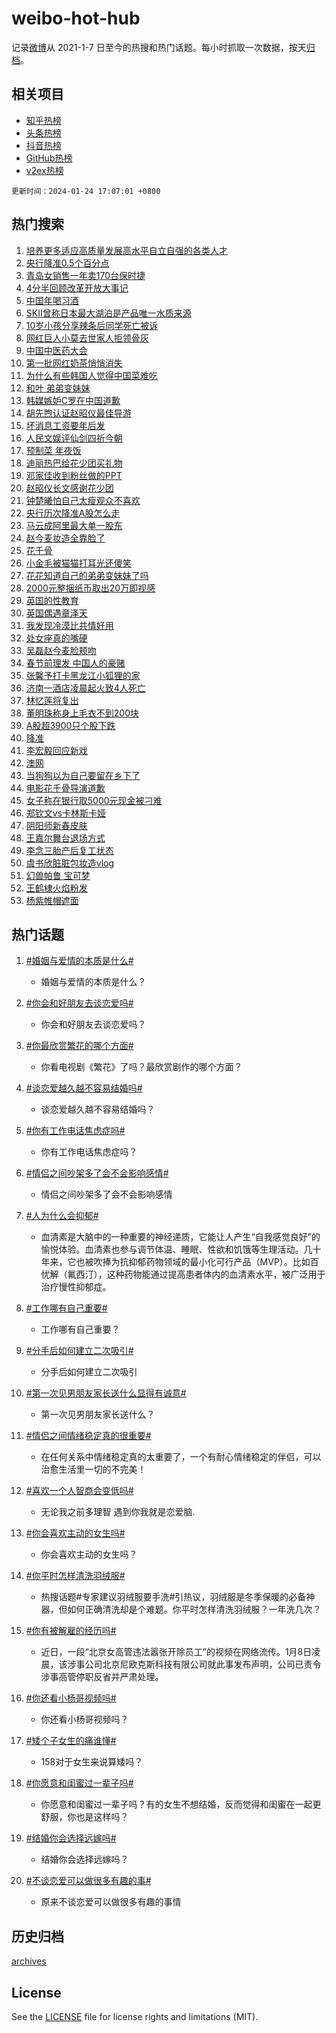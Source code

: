 # weibo-hot-hub

记录[微博](https://www.weibo.com)从 2021-1-7 日至今的热搜和热门话题。每小时抓取一次数据，按天[归档](archives)。

## 相关项目

- [知乎热榜](https://github.com/lonnyzhang423/zhihu-hot-hub)
- [头条热榜](https://github.com/lonnyzhang423/toutiao-hot-hub)
- [抖音热榜](https://github.com/lonnyzhang423/douyin-hot-hub)
- [GitHub热榜](https://github.com/lonnyzhang423/github-hot-hub)
- [v2ex热榜](https://github.com/lonnyzhang423/v2ex-hot-hub)


`更新时间：2024-01-24 17:07:01 +0800`

## 热门搜索

1. [培养更多适应高质量发展高水平自立自强的各类人才](https://m.weibo.cn/search?containerid=100103type%3D1%26t%3D10%26q%3D%23%E5%9F%B9%E5%85%BB%E6%9B%B4%E5%A4%9A%E9%80%82%E5%BA%94%E9%AB%98%E8%B4%A8%E9%87%8F%E5%8F%91%E5%B1%95%E9%AB%98%E6%B0%B4%E5%B9%B3%E8%87%AA%E7%AB%8B%E8%87%AA%E5%BC%BA%E7%9A%84%E5%90%84%E7%B1%BB%E4%BA%BA%E6%89%8D%23&stream_entry_id=51&isnewpage=1&extparam=seat%3D1%26stream_entry_id%3D51%26pos%3D0%26c_type%3D51%26q%3D%2523%25E5%259F%25B9%25E5%2585%25BB%25E6%259B%25B4%25E5%25A4%259A%25E9%2580%2582%25E5%25BA%2594%25E9%25AB%2598%25E8%25B4%25A8%25E9%2587%258F%25E5%258F%2591%25E5%25B1%2595%25E9%25AB%2598%25E6%25B0%25B4%25E5%25B9%25B3%25E8%2587%25AA%25E7%25AB%258B%25E8%2587%25AA%25E5%25BC%25BA%25E7%259A%2584%25E5%2590%2584%25E7%25B1%25BB%25E4%25BA%25BA%25E6%2589%258D%2523%26dgr%3D0%26filter_type%3Drealtimehot%26cate%3D10103%26display_time%3D1706087220%26pre_seqid%3D1706087220174030015196)
1. [央行降准0.5个百分点](https://m.weibo.cn/search?containerid=100103type%3D1%26t%3D10%26q%3D%23%E5%A4%AE%E8%A1%8C%E9%99%8D%E5%87%860.5%E4%B8%AA%E7%99%BE%E5%88%86%E7%82%B9%23&stream_entry_id=31&isnewpage=1&extparam=seat%3D1%26stream_entry_id%3D31%26band_rank%3D1%26flag%3D1%26dgr%3D0%26cate%3D5001%26pos%3D0%26q%3D%2523%25E5%25A4%25AE%25E8%25A1%258C%25E9%2599%258D%25E5%2587%25860.5%25E4%25B8%25AA%25E7%2599%25BE%25E5%2588%2586%25E7%2582%25B9%2523%26c_type%3D31%26realpos%3D1%26filter_type%3Drealtimehot%26lcate%3D5001%26display_time%3D1706087220%26pre_seqid%3D1706087220174030015196)
1. [青岛女销售一年卖170台保时捷](https://m.weibo.cn/search?containerid=100103type%3D1%26t%3D10%26q%3D%23%E9%9D%92%E5%B2%9B%E5%A5%B3%E9%94%80%E5%94%AE%E4%B8%80%E5%B9%B4%E5%8D%96170%E5%8F%B0%E4%BF%9D%E6%97%B6%E6%8D%B7%23&stream_entry_id=31&isnewpage=1&extparam=seat%3D1%26stream_entry_id%3D31%26band_rank%3D2%26flag%3D1%26dgr%3D0%26cate%3D5001%26pos%3D1%26q%3D%2523%25E9%259D%2592%25E5%25B2%259B%25E5%25A5%25B3%25E9%2594%2580%25E5%2594%25AE%25E4%25B8%2580%25E5%25B9%25B4%25E5%258D%2596170%25E5%258F%25B0%25E4%25BF%259D%25E6%2597%25B6%25E6%258D%25B7%2523%26c_type%3D31%26realpos%3D2%26filter_type%3Drealtimehot%26lcate%3D5001%26display_time%3D1706087220%26pre_seqid%3D1706087220174030015196)
1. [4分半回顾改革开放大事记](https://m.weibo.cn/search?containerid=100103type%3D1%26t%3D10%26q%3D%234%E5%88%86%E5%8D%8A%E5%9B%9E%E9%A1%BE%E6%94%B9%E9%9D%A9%E5%BC%80%E6%94%BE%E5%A4%A7%E4%BA%8B%E8%AE%B0%23&stream_entry_id=31&isnewpage=1&extparam=seat%3D1%26stream_entry_id%3D31%26band_rank%3D3%26flag%3D1%26dgr%3D0%26cate%3D5001%26pos%3D2%26q%3D%25234%25E5%2588%2586%25E5%258D%258A%25E5%259B%259E%25E9%25A1%25BE%25E6%2594%25B9%25E9%259D%25A9%25E5%25BC%2580%25E6%2594%25BE%25E5%25A4%25A7%25E4%25BA%258B%25E8%25AE%25B0%2523%26c_type%3D31%26realpos%3D3%26filter_type%3Drealtimehot%26lcate%3D5001%26display_time%3D1706087220%26pre_seqid%3D1706087220174030015196)
1. [中国年喝习酒](https://m.weibo.cn/search?containerid=100103type%3D1%26t%3D10%26q%3D%23%E4%B8%AD%E5%9B%BD%E5%B9%B4%E5%96%9D%E4%B9%A0%E9%85%92%23&stream_entry_id=31&isnewpage=1&extparam=seat%3D1%26topic_ad%3D1%26stream_entry_id%3D31%26band_rank%3D4%26q%3D%2523%25E4%25B8%25AD%25E5%259B%25BD%25E5%25B9%25B4%25E5%2596%259D%25E4%25B9%25A0%25E9%2585%2592%2523%26is_ad_pos%3D1%26adid%3D219632%26dgr%3D0%26pos%3D3%26c_type%3D31%26cate%3D5001%26filter_type%3Drealtimehot%26lcate%3D5001%26display_time%3D1706087220%26pre_seqid%3D1706087220174030015196)
1. [SKII曾称日本最大湖泊是产品唯一水质来源](https://m.weibo.cn/search?containerid=100103type%3D1%26t%3D10%26q%3D%23SKII%E6%9B%BE%E7%A7%B0%E6%97%A5%E6%9C%AC%E6%9C%80%E5%A4%A7%E6%B9%96%E6%B3%8A%E6%98%AF%E4%BA%A7%E5%93%81%E5%94%AF%E4%B8%80%E6%B0%B4%E8%B4%A8%E6%9D%A5%E6%BA%90%23&stream_entry_id=31&isnewpage=1&extparam=seat%3D1%26stream_entry_id%3D31%26band_rank%3D4%26flag%3D1%26dgr%3D0%26cate%3D5001%26pos%3D4%26q%3D%2523SKII%25E6%259B%25BE%25E7%25A7%25B0%25E6%2597%25A5%25E6%259C%25AC%25E6%259C%2580%25E5%25A4%25A7%25E6%25B9%2596%25E6%25B3%258A%25E6%2598%25AF%25E4%25BA%25A7%25E5%2593%2581%25E5%2594%25AF%25E4%25B8%2580%25E6%25B0%25B4%25E8%25B4%25A8%25E6%259D%25A5%25E6%25BA%2590%2523%26c_type%3D31%26realpos%3D4%26filter_type%3Drealtimehot%26lcate%3D5001%26display_time%3D1706087220%26pre_seqid%3D1706087220174030015196)
1. [10岁小孩分享辣条后同学死亡被诉](https://m.weibo.cn/search?containerid=100103type%3D1%26t%3D10%26q%3D%2310%E5%B2%81%E5%B0%8F%E5%AD%A9%E5%88%86%E4%BA%AB%E8%BE%A3%E6%9D%A1%E5%90%8E%E5%90%8C%E5%AD%A6%E6%AD%BB%E4%BA%A1%E8%A2%AB%E8%AF%89%23&stream_entry_id=31&isnewpage=1&extparam=seat%3D1%26stream_entry_id%3D31%26band_rank%3D5%26flag%3D0%26dgr%3D0%26cate%3D5001%26pos%3D5%26q%3D%252310%25E5%25B2%2581%25E5%25B0%258F%25E5%25AD%25A9%25E5%2588%2586%25E4%25BA%25AB%25E8%25BE%25A3%25E6%259D%25A1%25E5%2590%258E%25E5%2590%258C%25E5%25AD%25A6%25E6%25AD%25BB%25E4%25BA%25A1%25E8%25A2%25AB%25E8%25AF%2589%2523%26c_type%3D31%26realpos%3D5%26filter_type%3Drealtimehot%26lcate%3D5001%26display_time%3D1706087220%26pre_seqid%3D1706087220174030015196)
1. [网红巨人小莫去世家人拒领骨灰](https://m.weibo.cn/search?containerid=100103type%3D1%26t%3D10%26q%3D%23%E7%BD%91%E7%BA%A2%E5%B7%A8%E4%BA%BA%E5%B0%8F%E8%8E%AB%E5%8E%BB%E4%B8%96%E5%AE%B6%E4%BA%BA%E6%8B%92%E9%A2%86%E9%AA%A8%E7%81%B0%23&stream_entry_id=31&isnewpage=1&extparam=seat%3D1%26stream_entry_id%3D31%26band_rank%3D6%26flag%3D2%26dgr%3D0%26cate%3D5001%26pos%3D6%26q%3D%2523%25E7%25BD%2591%25E7%25BA%25A2%25E5%25B7%25A8%25E4%25BA%25BA%25E5%25B0%258F%25E8%258E%25AB%25E5%258E%25BB%25E4%25B8%2596%25E5%25AE%25B6%25E4%25BA%25BA%25E6%258B%2592%25E9%25A2%2586%25E9%25AA%25A8%25E7%2581%25B0%2523%26c_type%3D31%26realpos%3D6%26filter_type%3Drealtimehot%26lcate%3D5001%26display_time%3D1706087220%26pre_seqid%3D1706087220174030015196)
1. [中国中医药大会](https://m.weibo.cn/search?containerid=100103type%3D1%26t%3D10%26q%3D%23%E4%B8%AD%E5%9B%BD%E4%B8%AD%E5%8C%BB%E8%8D%AF%E5%A4%A7%E4%BC%9A%23&stream_entry_id=31&isnewpage=1&extparam=seat%3D1%26topic_ad%3D1%26stream_entry_id%3D31%26band_rank%3D7%26q%3D%2523%25E4%25B8%25AD%25E5%259B%25BD%25E4%25B8%25AD%25E5%258C%25BB%25E8%258D%25AF%25E5%25A4%25A7%25E4%25BC%259A%2523%26is_ad_pos%3D1%26adid%3D219796%26dgr%3D0%26pos%3D7%26c_type%3D31%26cate%3D5001%26filter_type%3Drealtimehot%26lcate%3D5001%26display_time%3D1706087220%26pre_seqid%3D1706087220174030015196)
1. [第一批网红奶茶悄悄消失](https://m.weibo.cn/search?containerid=100103type%3D1%26t%3D10%26q%3D%23%E7%AC%AC%E4%B8%80%E6%89%B9%E7%BD%91%E7%BA%A2%E5%A5%B6%E8%8C%B6%E6%82%84%E6%82%84%E6%B6%88%E5%A4%B1%23&stream_entry_id=31&isnewpage=1&extparam=seat%3D1%26stream_entry_id%3D31%26band_rank%3D7%26flag%3D2%26dgr%3D0%26cate%3D5001%26pos%3D8%26q%3D%2523%25E7%25AC%25AC%25E4%25B8%2580%25E6%2589%25B9%25E7%25BD%2591%25E7%25BA%25A2%25E5%25A5%25B6%25E8%258C%25B6%25E6%2582%2584%25E6%2582%2584%25E6%25B6%2588%25E5%25A4%25B1%2523%26c_type%3D31%26realpos%3D7%26filter_type%3Drealtimehot%26lcate%3D5001%26display_time%3D1706087220%26pre_seqid%3D1706087220174030015196)
1. [为什么有些韩国人觉得中国菜难吃](https://m.weibo.cn/search?containerid=100103type%3D1%26t%3D10%26q%3D%23%E4%B8%BA%E4%BB%80%E4%B9%88%E6%9C%89%E4%BA%9B%E9%9F%A9%E5%9B%BD%E4%BA%BA%E8%A7%89%E5%BE%97%E4%B8%AD%E5%9B%BD%E8%8F%9C%E9%9A%BE%E5%90%83%23&stream_entry_id=31&isnewpage=1&extparam=seat%3D1%26stream_entry_id%3D31%26band_rank%3D8%26flag%3D1%26dgr%3D0%26cate%3D5001%26pos%3D9%26q%3D%2523%25E4%25B8%25BA%25E4%25BB%2580%25E4%25B9%2588%25E6%259C%2589%25E4%25BA%259B%25E9%259F%25A9%25E5%259B%25BD%25E4%25BA%25BA%25E8%25A7%2589%25E5%25BE%2597%25E4%25B8%25AD%25E5%259B%25BD%25E8%258F%259C%25E9%259A%25BE%25E5%2590%2583%2523%26c_type%3D31%26realpos%3D8%26filter_type%3Drealtimehot%26lcate%3D5001%26display_time%3D1706087220%26pre_seqid%3D1706087220174030015196)
1. [和叶 弟弟变妹妹](https://m.weibo.cn/search?containerid=100103type%3D1%26t%3D10%26q%3D%E5%92%8C%E5%8F%B6+%E5%BC%9F%E5%BC%9F%E5%8F%98%E5%A6%B9%E5%A6%B9&stream_entry_id=31&isnewpage=1&extparam=seat%3D1%26stream_entry_id%3D31%26band_rank%3D9%26flag%3D16%26dgr%3D0%26cate%3D5001%26pos%3D10%26q%3D%25E5%2592%258C%25E5%258F%25B6%2520%25E5%25BC%259F%25E5%25BC%259F%25E5%258F%2598%25E5%25A6%25B9%25E5%25A6%25B9%26c_type%3D31%26realpos%3D9%26filter_type%3Drealtimehot%26lcate%3D5001%26display_time%3D1706087220%26pre_seqid%3D1706087220174030015196)
1. [韩媒嫉妒C罗在中国道歉](https://m.weibo.cn/search?containerid=100103type%3D1%26t%3D10%26q%3D%23%E9%9F%A9%E5%AA%92%E5%AB%89%E5%A6%92C%E7%BD%97%E5%9C%A8%E4%B8%AD%E5%9B%BD%E9%81%93%E6%AD%89%23&stream_entry_id=31&isnewpage=1&extparam=seat%3D1%26stream_entry_id%3D31%26band_rank%3D10%26flag%3D0%26dgr%3D0%26cate%3D5001%26pos%3D11%26q%3D%2523%25E9%259F%25A9%25E5%25AA%2592%25E5%25AB%2589%25E5%25A6%2592C%25E7%25BD%2597%25E5%259C%25A8%25E4%25B8%25AD%25E5%259B%25BD%25E9%2581%2593%25E6%25AD%2589%2523%26c_type%3D31%26realpos%3D10%26filter_type%3Drealtimehot%26lcate%3D5001%26display_time%3D1706087220%26pre_seqid%3D1706087220174030015196)
1. [胡先煦认证赵昭仪最佳导游](https://m.weibo.cn/search?containerid=100103type%3D1%26t%3D10%26q%3D%23%E8%83%A1%E5%85%88%E7%85%A6%E8%AE%A4%E8%AF%81%E8%B5%B5%E6%98%AD%E4%BB%AA%E6%9C%80%E4%BD%B3%E5%AF%BC%E6%B8%B8%23&stream_entry_id=31&isnewpage=1&extparam=seat%3D1%26stream_entry_id%3D31%26band_rank%3D11%26flag%3D1%26dgr%3D0%26cate%3D5001%26pos%3D12%26q%3D%2523%25E8%2583%25A1%25E5%2585%2588%25E7%2585%25A6%25E8%25AE%25A4%25E8%25AF%2581%25E8%25B5%25B5%25E6%2598%25AD%25E4%25BB%25AA%25E6%259C%2580%25E4%25BD%25B3%25E5%25AF%25BC%25E6%25B8%25B8%2523%26c_type%3D31%26realpos%3D11%26filter_type%3Drealtimehot%26lcate%3D5001%26display_time%3D1706087220%26pre_seqid%3D1706087220174030015196)
1. [坏消息工资要年后发](https://m.weibo.cn/search?containerid=100103type%3D1%26t%3D10%26q%3D%23%E5%9D%8F%E6%B6%88%E6%81%AF%E5%B7%A5%E8%B5%84%E8%A6%81%E5%B9%B4%E5%90%8E%E5%8F%91%23&stream_entry_id=31&isnewpage=1&extparam=seat%3D1%26stream_entry_id%3D31%26band_rank%3D12%26flag%3D0%26dgr%3D0%26cate%3D5001%26pos%3D13%26q%3D%2523%25E5%259D%258F%25E6%25B6%2588%25E6%2581%25AF%25E5%25B7%25A5%25E8%25B5%2584%25E8%25A6%2581%25E5%25B9%25B4%25E5%2590%258E%25E5%258F%2591%2523%26c_type%3D31%26realpos%3D12%26filter_type%3Drealtimehot%26lcate%3D5001%26display_time%3D1706087220%26pre_seqid%3D1706087220174030015196)
1. [人民文娱评仙剑四祈今朝](https://m.weibo.cn/search?containerid=100103type%3D1%26t%3D10%26q%3D%23%E4%BA%BA%E6%B0%91%E6%96%87%E5%A8%B1%E8%AF%84%E4%BB%99%E5%89%91%E5%9B%9B%E7%A5%88%E4%BB%8A%E6%9C%9D%23&stream_entry_id=31&isnewpage=1&extparam=seat%3D1%26stream_entry_id%3D31%26band_rank%3D13%26flag%3D1%26dgr%3D0%26cate%3D5001%26pos%3D14%26q%3D%2523%25E4%25BA%25BA%25E6%25B0%2591%25E6%2596%2587%25E5%25A8%25B1%25E8%25AF%2584%25E4%25BB%2599%25E5%2589%2591%25E5%259B%259B%25E7%25A5%2588%25E4%25BB%258A%25E6%259C%259D%2523%26c_type%3D31%26realpos%3D13%26filter_type%3Drealtimehot%26lcate%3D5001%26display_time%3D1706087220%26pre_seqid%3D1706087220174030015196)
1. [预制菜 年夜饭](https://m.weibo.cn/search?containerid=100103type%3D1%26t%3D10%26q%3D%E9%A2%84%E5%88%B6%E8%8F%9C+%E5%B9%B4%E5%A4%9C%E9%A5%AD&stream_entry_id=31&isnewpage=1&extparam=seat%3D1%26stream_entry_id%3D31%26band_rank%3D14%26flag%3D0%26dgr%3D0%26cate%3D5001%26pos%3D15%26q%3D%25E9%25A2%2584%25E5%2588%25B6%25E8%258F%259C%2520%25E5%25B9%25B4%25E5%25A4%259C%25E9%25A5%25AD%26c_type%3D31%26realpos%3D14%26filter_type%3Drealtimehot%26lcate%3D5001%26display_time%3D1706087220%26pre_seqid%3D1706087220174030015196)
1. [迪丽热巴给花少团买礼物](https://m.weibo.cn/search?containerid=100103type%3D1%26t%3D10%26q%3D%23%E8%BF%AA%E4%B8%BD%E7%83%AD%E5%B7%B4%E7%BB%99%E8%8A%B1%E5%B0%91%E5%9B%A2%E4%B9%B0%E7%A4%BC%E7%89%A9%23&stream_entry_id=31&isnewpage=1&extparam=seat%3D1%26stream_entry_id%3D31%26band_rank%3D15%26flag%3D0%26dgr%3D0%26cate%3D5001%26pos%3D16%26q%3D%2523%25E8%25BF%25AA%25E4%25B8%25BD%25E7%2583%25AD%25E5%25B7%25B4%25E7%25BB%2599%25E8%258A%25B1%25E5%25B0%2591%25E5%259B%25A2%25E4%25B9%25B0%25E7%25A4%25BC%25E7%2589%25A9%2523%26c_type%3D31%26realpos%3D15%26filter_type%3Drealtimehot%26lcate%3D5001%26display_time%3D1706087220%26pre_seqid%3D1706087220174030015196)
1. [邓家佳收到粉丝做的PPT](https://m.weibo.cn/search?containerid=100103type%3D1%26t%3D10%26q%3D%E9%82%93%E5%AE%B6%E4%BD%B3%E6%94%B6%E5%88%B0%E7%B2%89%E4%B8%9D%E5%81%9A%E7%9A%84PPT&stream_entry_id=31&isnewpage=1&extparam=seat%3D1%26stream_entry_id%3D31%26band_rank%3D16%26flag%3D1%26dgr%3D0%26cate%3D5001%26pos%3D17%26q%3D%25E9%2582%2593%25E5%25AE%25B6%25E4%25BD%25B3%25E6%2594%25B6%25E5%2588%25B0%25E7%25B2%2589%25E4%25B8%259D%25E5%2581%259A%25E7%259A%2584PPT%26c_type%3D31%26realpos%3D16%26filter_type%3Drealtimehot%26lcate%3D5001%26display_time%3D1706087220%26pre_seqid%3D1706087220174030015196)
1. [赵昭仪长文感谢花少团](https://m.weibo.cn/search?containerid=100103type%3D1%26t%3D10%26q%3D%E8%B5%B5%E6%98%AD%E4%BB%AA%E9%95%BF%E6%96%87%E6%84%9F%E8%B0%A2%E8%8A%B1%E5%B0%91%E5%9B%A2&stream_entry_id=31&isnewpage=1&extparam=seat%3D1%26stream_entry_id%3D31%26band_rank%3D17%26flag%3D1%26dgr%3D0%26cate%3D5001%26pos%3D18%26q%3D%25E8%25B5%25B5%25E6%2598%25AD%25E4%25BB%25AA%25E9%2595%25BF%25E6%2596%2587%25E6%2584%259F%25E8%25B0%25A2%25E8%258A%25B1%25E5%25B0%2591%25E5%259B%25A2%26c_type%3D31%26realpos%3D17%26filter_type%3Drealtimehot%26lcate%3D5001%26display_time%3D1706087220%26pre_seqid%3D1706087220174030015196)
1. [钟楚曦怕自己太瘦观众不喜欢](https://m.weibo.cn/search?containerid=100103type%3D1%26t%3D10%26q%3D%23%E9%92%9F%E6%A5%9A%E6%9B%A6%E6%80%95%E8%87%AA%E5%B7%B1%E5%A4%AA%E7%98%A6%E8%A7%82%E4%BC%97%E4%B8%8D%E5%96%9C%E6%AC%A2%23&stream_entry_id=31&isnewpage=1&extparam=seat%3D1%26stream_entry_id%3D31%26band_rank%3D18%26flag%3D0%26dgr%3D0%26cate%3D5001%26pos%3D19%26q%3D%2523%25E9%2592%259F%25E6%25A5%259A%25E6%259B%25A6%25E6%2580%2595%25E8%2587%25AA%25E5%25B7%25B1%25E5%25A4%25AA%25E7%2598%25A6%25E8%25A7%2582%25E4%25BC%2597%25E4%25B8%258D%25E5%2596%259C%25E6%25AC%25A2%2523%26c_type%3D31%26realpos%3D18%26filter_type%3Drealtimehot%26lcate%3D5001%26display_time%3D1706087220%26pre_seqid%3D1706087220174030015196)
1. [央行历次降准A股怎么走](https://m.weibo.cn/search?containerid=100103type%3D1%26t%3D10%26q%3D%23%E5%A4%AE%E8%A1%8C%E5%8E%86%E6%AC%A1%E9%99%8D%E5%87%86A%E8%82%A1%E6%80%8E%E4%B9%88%E8%B5%B0%23&stream_entry_id=31&isnewpage=1&extparam=seat%3D1%26stream_entry_id%3D31%26band_rank%3D19%26flag%3D1%26dgr%3D0%26cate%3D5001%26pos%3D20%26q%3D%2523%25E5%25A4%25AE%25E8%25A1%258C%25E5%258E%2586%25E6%25AC%25A1%25E9%2599%258D%25E5%2587%2586A%25E8%2582%25A1%25E6%2580%258E%25E4%25B9%2588%25E8%25B5%25B0%2523%26c_type%3D31%26realpos%3D19%26filter_type%3Drealtimehot%26lcate%3D5001%26display_time%3D1706087220%26pre_seqid%3D1706087220174030015196)
1. [马云成阿里最大单一股东](https://m.weibo.cn/search?containerid=100103type%3D1%26t%3D10%26q%3D%23%E9%A9%AC%E4%BA%91%E6%88%90%E9%98%BF%E9%87%8C%E6%9C%80%E5%A4%A7%E5%8D%95%E4%B8%80%E8%82%A1%E4%B8%9C%23&stream_entry_id=31&isnewpage=1&extparam=seat%3D1%26stream_entry_id%3D31%26band_rank%3D20%26flag%3D0%26dgr%3D0%26cate%3D5001%26pos%3D21%26q%3D%2523%25E9%25A9%25AC%25E4%25BA%2591%25E6%2588%2590%25E9%2598%25BF%25E9%2587%258C%25E6%259C%2580%25E5%25A4%25A7%25E5%258D%2595%25E4%25B8%2580%25E8%2582%25A1%25E4%25B8%259C%2523%26c_type%3D31%26realpos%3D20%26filter_type%3Drealtimehot%26lcate%3D5001%26display_time%3D1706087220%26pre_seqid%3D1706087220174030015196)
1. [赵今麦妆造全靠脸了](https://m.weibo.cn/search?containerid=100103type%3D1%26t%3D10%26q%3D%23%E8%B5%B5%E4%BB%8A%E9%BA%A6%E5%A6%86%E9%80%A0%E5%85%A8%E9%9D%A0%E8%84%B8%E4%BA%86%23&stream_entry_id=31&isnewpage=1&extparam=seat%3D1%26stream_entry_id%3D31%26band_rank%3D21%26flag%3D2%26dgr%3D0%26cate%3D5001%26pos%3D22%26q%3D%2523%25E8%25B5%25B5%25E4%25BB%258A%25E9%25BA%25A6%25E5%25A6%2586%25E9%2580%25A0%25E5%2585%25A8%25E9%259D%25A0%25E8%2584%25B8%25E4%25BA%2586%2523%26c_type%3D31%26realpos%3D21%26filter_type%3Drealtimehot%26lcate%3D5001%26display_time%3D1706087220%26pre_seqid%3D1706087220174030015196)
1. [花千骨](https://m.weibo.cn/search?containerid=100103type%3D1%26t%3D10%26q%3D%E8%8A%B1%E5%8D%83%E9%AA%A8&stream_entry_id=31&isnewpage=1&extparam=seat%3D1%26stream_entry_id%3D31%26band_rank%3D22%26flag%3D1%26dgr%3D0%26cate%3D5001%26pos%3D23%26q%3D%25E8%258A%25B1%25E5%258D%2583%25E9%25AA%25A8%26c_type%3D31%26realpos%3D22%26filter_type%3Drealtimehot%26lcate%3D5001%26display_time%3D1706087220%26pre_seqid%3D1706087220174030015196)
1. [小金毛被猫猫打耳光还傻笑](https://m.weibo.cn/search?containerid=100103type%3D1%26t%3D10%26q%3D%E5%B0%8F%E9%87%91%E6%AF%9B%E8%A2%AB%E7%8C%AB%E7%8C%AB%E6%89%93%E8%80%B3%E5%85%89%E8%BF%98%E5%82%BB%E7%AC%91&stream_entry_id=31&isnewpage=1&extparam=seat%3D1%26stream_entry_id%3D31%26band_rank%3D23%26flag%3D1%26dgr%3D0%26cate%3D5001%26pos%3D24%26q%3D%25E5%25B0%258F%25E9%2587%2591%25E6%25AF%259B%25E8%25A2%25AB%25E7%258C%25AB%25E7%258C%25AB%25E6%2589%2593%25E8%2580%25B3%25E5%2585%2589%25E8%25BF%2598%25E5%2582%25BB%25E7%25AC%2591%26c_type%3D31%26realpos%3D23%26filter_type%3Drealtimehot%26lcate%3D5001%26display_time%3D1706087220%26pre_seqid%3D1706087220174030015196)
1. [花花知道自己的弟弟变妹妹了吗](https://m.weibo.cn/search?containerid=100103type%3D1%26t%3D10%26q%3D%23%E8%8A%B1%E8%8A%B1%E7%9F%A5%E9%81%93%E8%87%AA%E5%B7%B1%E7%9A%84%E5%BC%9F%E5%BC%9F%E5%8F%98%E5%A6%B9%E5%A6%B9%E4%BA%86%E5%90%97%23&stream_entry_id=31&isnewpage=1&extparam=seat%3D1%26stream_entry_id%3D31%26band_rank%3D24%26flag%3D0%26dgr%3D0%26cate%3D5001%26pos%3D25%26q%3D%2523%25E8%258A%25B1%25E8%258A%25B1%25E7%259F%25A5%25E9%2581%2593%25E8%2587%25AA%25E5%25B7%25B1%25E7%259A%2584%25E5%25BC%259F%25E5%25BC%259F%25E5%258F%2598%25E5%25A6%25B9%25E5%25A6%25B9%25E4%25BA%2586%25E5%2590%2597%2523%26c_type%3D31%26realpos%3D24%26filter_type%3Drealtimehot%26lcate%3D5001%26display_time%3D1706087220%26pre_seqid%3D1706087220174030015196)
1. [2000元整捆纸币取出20万即视感](https://m.weibo.cn/search?containerid=100103type%3D1%26t%3D10%26q%3D%232000%E5%85%83%E6%95%B4%E6%8D%86%E7%BA%B8%E5%B8%81%E5%8F%96%E5%87%BA20%E4%B8%87%E5%8D%B3%E8%A7%86%E6%84%9F%23&stream_entry_id=31&isnewpage=1&extparam=seat%3D1%26stream_entry_id%3D31%26band_rank%3D25%26flag%3D1%26dgr%3D0%26cate%3D5001%26pos%3D26%26q%3D%25232000%25E5%2585%2583%25E6%2595%25B4%25E6%258D%2586%25E7%25BA%25B8%25E5%25B8%2581%25E5%258F%2596%25E5%2587%25BA20%25E4%25B8%2587%25E5%258D%25B3%25E8%25A7%2586%25E6%2584%259F%2523%26c_type%3D31%26realpos%3D25%26filter_type%3Drealtimehot%26lcate%3D5001%26display_time%3D1706087220%26pre_seqid%3D1706087220174030015196)
1. [英国的性教育](https://m.weibo.cn/search?containerid=100103type%3D1%26t%3D10%26q%3D%E8%8B%B1%E5%9B%BD%E7%9A%84%E6%80%A7%E6%95%99%E8%82%B2&stream_entry_id=31&isnewpage=1&extparam=seat%3D1%26stream_entry_id%3D31%26band_rank%3D26%26flag%3D0%26dgr%3D0%26cate%3D5001%26pos%3D27%26q%3D%25E8%258B%25B1%25E5%259B%25BD%25E7%259A%2584%25E6%2580%25A7%25E6%2595%2599%25E8%2582%25B2%26c_type%3D31%26realpos%3D26%26filter_type%3Drealtimehot%26lcate%3D5001%26display_time%3D1706087220%26pre_seqid%3D1706087220174030015196)
1. [英国偶遇章泽天](https://m.weibo.cn/search?containerid=100103type%3D1%26t%3D10%26q%3D%E8%8B%B1%E5%9B%BD%E5%81%B6%E9%81%87%E7%AB%A0%E6%B3%BD%E5%A4%A9&stream_entry_id=31&isnewpage=1&extparam=seat%3D1%26stream_entry_id%3D31%26band_rank%3D27%26flag%3D0%26dgr%3D0%26cate%3D5001%26pos%3D28%26q%3D%25E8%258B%25B1%25E5%259B%25BD%25E5%2581%25B6%25E9%2581%2587%25E7%25AB%25A0%25E6%25B3%25BD%25E5%25A4%25A9%26c_type%3D31%26realpos%3D27%26filter_type%3Drealtimehot%26lcate%3D5001%26display_time%3D1706087220%26pre_seqid%3D1706087220174030015196)
1. [我发现冷漠比共情好用](https://m.weibo.cn/search?containerid=100103type%3D1%26t%3D10%26q%3D%E6%88%91%E5%8F%91%E7%8E%B0%E5%86%B7%E6%BC%A0%E6%AF%94%E5%85%B1%E6%83%85%E5%A5%BD%E7%94%A8&stream_entry_id=31&isnewpage=1&extparam=seat%3D1%26stream_entry_id%3D31%26band_rank%3D28%26flag%3D1%26dgr%3D0%26cate%3D5001%26pos%3D29%26q%3D%25E6%2588%2591%25E5%258F%2591%25E7%258E%25B0%25E5%2586%25B7%25E6%25BC%25A0%25E6%25AF%2594%25E5%2585%25B1%25E6%2583%2585%25E5%25A5%25BD%25E7%2594%25A8%26c_type%3D31%26realpos%3D28%26filter_type%3Drealtimehot%26lcate%3D5001%26display_time%3D1706087220%26pre_seqid%3D1706087220174030015196)
1. [处女座真的嘴硬](https://m.weibo.cn/search?containerid=100103type%3D1%26t%3D10%26q%3D%23%E5%A4%84%E5%A5%B3%E5%BA%A7%E7%9C%9F%E7%9A%84%E5%98%B4%E7%A1%AC%23&stream_entry_id=31&isnewpage=1&extparam=seat%3D1%26stream_entry_id%3D31%26band_rank%3D29%26flag%3D0%26dgr%3D0%26cate%3D5001%26pos%3D30%26q%3D%2523%25E5%25A4%2584%25E5%25A5%25B3%25E5%25BA%25A7%25E7%259C%259F%25E7%259A%2584%25E5%2598%25B4%25E7%25A1%25AC%2523%26c_type%3D31%26realpos%3D29%26filter_type%3Drealtimehot%26lcate%3D5001%26display_time%3D1706087220%26pre_seqid%3D1706087220174030015196)
1. [吴磊赵今麦脸颊吻](https://m.weibo.cn/search?containerid=100103type%3D1%26t%3D10%26q%3D%E5%90%B4%E7%A3%8A%E8%B5%B5%E4%BB%8A%E9%BA%A6%E8%84%B8%E9%A2%8A%E5%90%BB&stream_entry_id=31&isnewpage=1&extparam=seat%3D1%26stream_entry_id%3D31%26band_rank%3D30%26flag%3D0%26dgr%3D0%26cate%3D5001%26pos%3D31%26q%3D%25E5%2590%25B4%25E7%25A3%258A%25E8%25B5%25B5%25E4%25BB%258A%25E9%25BA%25A6%25E8%2584%25B8%25E9%25A2%258A%25E5%2590%25BB%26c_type%3D31%26realpos%3D30%26filter_type%3Drealtimehot%26lcate%3D5001%26display_time%3D1706087220%26pre_seqid%3D1706087220174030015196)
1. [春节前理发 中国人的豪赌](https://m.weibo.cn/search?containerid=100103type%3D1%26t%3D10%26q%3D%E6%98%A5%E8%8A%82%E5%89%8D%E7%90%86%E5%8F%91+%E4%B8%AD%E5%9B%BD%E4%BA%BA%E7%9A%84%E8%B1%AA%E8%B5%8C&stream_entry_id=31&isnewpage=1&extparam=seat%3D1%26stream_entry_id%3D31%26band_rank%3D31%26flag%3D1%26dgr%3D0%26cate%3D5001%26pos%3D32%26q%3D%25E6%2598%25A5%25E8%258A%2582%25E5%2589%258D%25E7%2590%2586%25E5%258F%2591%2520%25E4%25B8%25AD%25E5%259B%25BD%25E4%25BA%25BA%25E7%259A%2584%25E8%25B1%25AA%25E8%25B5%258C%26c_type%3D31%26realpos%3D31%26filter_type%3Drealtimehot%26lcate%3D5001%26display_time%3D1706087220%26pre_seqid%3D1706087220174030015196)
1. [张馨予打卡黑龙江小狐狸的家](https://m.weibo.cn/search?containerid=100103type%3D1%26t%3D10%26q%3D%E5%BC%A0%E9%A6%A8%E4%BA%88%E6%89%93%E5%8D%A1%E9%BB%91%E9%BE%99%E6%B1%9F%E5%B0%8F%E7%8B%90%E7%8B%B8%E7%9A%84%E5%AE%B6&stream_entry_id=31&isnewpage=1&extparam=seat%3D1%26stream_entry_id%3D31%26band_rank%3D32%26flag%3D1%26dgr%3D0%26cate%3D5001%26pos%3D33%26q%3D%25E5%25BC%25A0%25E9%25A6%25A8%25E4%25BA%2588%25E6%2589%2593%25E5%258D%25A1%25E9%25BB%2591%25E9%25BE%2599%25E6%25B1%259F%25E5%25B0%258F%25E7%258B%2590%25E7%258B%25B8%25E7%259A%2584%25E5%25AE%25B6%26c_type%3D31%26realpos%3D32%26filter_type%3Drealtimehot%26lcate%3D5001%26display_time%3D1706087220%26pre_seqid%3D1706087220174030015196)
1. [济南一酒店凌晨起火致4人死亡](https://m.weibo.cn/search?containerid=100103type%3D1%26t%3D10%26q%3D%23%E6%B5%8E%E5%8D%97%E4%B8%80%E9%85%92%E5%BA%97%E5%87%8C%E6%99%A8%E8%B5%B7%E7%81%AB%E8%87%B44%E4%BA%BA%E6%AD%BB%E4%BA%A1%23&stream_entry_id=31&isnewpage=1&extparam=seat%3D1%26stream_entry_id%3D31%26band_rank%3D33%26flag%3D0%26dgr%3D0%26cate%3D5001%26pos%3D34%26q%3D%2523%25E6%25B5%258E%25E5%258D%2597%25E4%25B8%2580%25E9%2585%2592%25E5%25BA%2597%25E5%2587%258C%25E6%2599%25A8%25E8%25B5%25B7%25E7%2581%25AB%25E8%2587%25B44%25E4%25BA%25BA%25E6%25AD%25BB%25E4%25BA%25A1%2523%26c_type%3D31%26realpos%3D33%26filter_type%3Drealtimehot%26lcate%3D5001%26display_time%3D1706087220%26pre_seqid%3D1706087220174030015196)
1. [林忆莲将复出](https://m.weibo.cn/search?containerid=100103type%3D1%26t%3D10%26q%3D%23%E6%9E%97%E5%BF%86%E8%8E%B2%E5%B0%86%E5%A4%8D%E5%87%BA%23&stream_entry_id=31&isnewpage=1&extparam=seat%3D1%26stream_entry_id%3D31%26band_rank%3D34%26flag%3D1%26dgr%3D0%26cate%3D5001%26pos%3D35%26q%3D%2523%25E6%259E%2597%25E5%25BF%2586%25E8%258E%25B2%25E5%25B0%2586%25E5%25A4%258D%25E5%2587%25BA%2523%26c_type%3D31%26realpos%3D34%26filter_type%3Drealtimehot%26lcate%3D5001%26display_time%3D1706087220%26pre_seqid%3D1706087220174030015196)
1. [董明珠称身上毛衣不到200块](https://m.weibo.cn/search?containerid=100103type%3D1%26t%3D10%26q%3D%23%E8%91%A3%E6%98%8E%E7%8F%A0%E7%A7%B0%E8%BA%AB%E4%B8%8A%E6%AF%9B%E8%A1%A3%E4%B8%8D%E5%88%B0200%E5%9D%97%23&stream_entry_id=31&isnewpage=1&extparam=seat%3D1%26stream_entry_id%3D31%26band_rank%3D35%26flag%3D0%26dgr%3D0%26cate%3D5001%26pos%3D36%26q%3D%2523%25E8%2591%25A3%25E6%2598%258E%25E7%258F%25A0%25E7%25A7%25B0%25E8%25BA%25AB%25E4%25B8%258A%25E6%25AF%259B%25E8%25A1%25A3%25E4%25B8%258D%25E5%2588%25B0200%25E5%259D%2597%2523%26c_type%3D31%26realpos%3D35%26filter_type%3Drealtimehot%26lcate%3D5001%26display_time%3D1706087220%26pre_seqid%3D1706087220174030015196)
1. [A股超3900只个股下跌](https://m.weibo.cn/search?containerid=100103type%3D1%26t%3D10%26q%3D%23A%E8%82%A1%E8%B6%853900%E5%8F%AA%E4%B8%AA%E8%82%A1%E4%B8%8B%E8%B7%8C%23&stream_entry_id=31&isnewpage=1&extparam=seat%3D1%26stream_entry_id%3D31%26band_rank%3D36%26flag%3D0%26dgr%3D0%26cate%3D5001%26pos%3D37%26q%3D%2523A%25E8%2582%25A1%25E8%25B6%25853900%25E5%258F%25AA%25E4%25B8%25AA%25E8%2582%25A1%25E4%25B8%258B%25E8%25B7%258C%2523%26c_type%3D31%26realpos%3D36%26filter_type%3Drealtimehot%26lcate%3D5001%26display_time%3D1706087220%26pre_seqid%3D1706087220174030015196)
1. [降准](https://m.weibo.cn/search?containerid=100103type%3D1%26t%3D10%26q%3D%E9%99%8D%E5%87%86&stream_entry_id=31&isnewpage=1&extparam=seat%3D1%26stream_entry_id%3D31%26band_rank%3D37%26flag%3D1%26dgr%3D0%26cate%3D5001%26pos%3D38%26q%3D%25E9%2599%258D%25E5%2587%2586%26c_type%3D31%26realpos%3D37%26filter_type%3Drealtimehot%26lcate%3D5001%26display_time%3D1706087220%26pre_seqid%3D1706087220174030015196)
1. [李宏毅回应新戏](https://m.weibo.cn/search?containerid=100103type%3D1%26t%3D10%26q%3D%23%E6%9D%8E%E5%AE%8F%E6%AF%85%E5%9B%9E%E5%BA%94%E6%96%B0%E6%88%8F%23&stream_entry_id=31&isnewpage=1&extparam=seat%3D1%26stream_entry_id%3D31%26band_rank%3D38%26flag%3D0%26dgr%3D0%26cate%3D5001%26pos%3D39%26q%3D%2523%25E6%259D%258E%25E5%25AE%258F%25E6%25AF%2585%25E5%259B%259E%25E5%25BA%2594%25E6%2596%25B0%25E6%2588%258F%2523%26c_type%3D31%26realpos%3D38%26filter_type%3Drealtimehot%26lcate%3D5001%26display_time%3D1706087220%26pre_seqid%3D1706087220174030015196)
1. [澳网](https://m.weibo.cn/search?containerid=100103type%3D1%26t%3D10%26q%3D%E6%BE%B3%E7%BD%91&stream_entry_id=31&isnewpage=1&extparam=seat%3D1%26stream_entry_id%3D31%26band_rank%3D39%26flag%3D1%26dgr%3D0%26cate%3D5001%26pos%3D40%26q%3D%25E6%25BE%25B3%25E7%25BD%2591%26c_type%3D31%26realpos%3D39%26filter_type%3Drealtimehot%26lcate%3D5001%26display_time%3D1706087220%26pre_seqid%3D1706087220174030015196)
1. [当狗狗以为自己要留在乡下了](https://m.weibo.cn/search?containerid=100103type%3D1%26t%3D10%26q%3D%23%E5%BD%93%E7%8B%97%E7%8B%97%E4%BB%A5%E4%B8%BA%E8%87%AA%E5%B7%B1%E8%A6%81%E7%95%99%E5%9C%A8%E4%B9%A1%E4%B8%8B%E4%BA%86%23&stream_entry_id=31&isnewpage=1&extparam=seat%3D1%26stream_entry_id%3D31%26band_rank%3D40%26flag%3D1%26dgr%3D0%26cate%3D5001%26pos%3D41%26q%3D%2523%25E5%25BD%2593%25E7%258B%2597%25E7%258B%2597%25E4%25BB%25A5%25E4%25B8%25BA%25E8%2587%25AA%25E5%25B7%25B1%25E8%25A6%2581%25E7%2595%2599%25E5%259C%25A8%25E4%25B9%25A1%25E4%25B8%258B%25E4%25BA%2586%2523%26c_type%3D31%26realpos%3D40%26filter_type%3Drealtimehot%26lcate%3D5001%26display_time%3D1706087220%26pre_seqid%3D1706087220174030015196)
1. [电影花千骨导演道歉](https://m.weibo.cn/search?containerid=100103type%3D1%26t%3D10%26q%3D%23%E7%94%B5%E5%BD%B1%E8%8A%B1%E5%8D%83%E9%AA%A8%E5%AF%BC%E6%BC%94%E9%81%93%E6%AD%89%23&stream_entry_id=31&isnewpage=1&extparam=seat%3D1%26stream_entry_id%3D31%26band_rank%3D41%26flag%3D0%26dgr%3D0%26cate%3D5001%26pos%3D42%26q%3D%2523%25E7%2594%25B5%25E5%25BD%25B1%25E8%258A%25B1%25E5%258D%2583%25E9%25AA%25A8%25E5%25AF%25BC%25E6%25BC%2594%25E9%2581%2593%25E6%25AD%2589%2523%26c_type%3D31%26realpos%3D41%26filter_type%3Drealtimehot%26lcate%3D5001%26display_time%3D1706087220%26pre_seqid%3D1706087220174030015196)
1. [女子称在银行取5000元现金被刁难](https://m.weibo.cn/search?containerid=100103type%3D1%26t%3D10%26q%3D%23%E5%A5%B3%E5%AD%90%E7%A7%B0%E5%9C%A8%E9%93%B6%E8%A1%8C%E5%8F%965000%E5%85%83%E7%8E%B0%E9%87%91%E8%A2%AB%E5%88%81%E9%9A%BE%23&stream_entry_id=31&isnewpage=1&extparam=seat%3D1%26stream_entry_id%3D31%26band_rank%3D42%26flag%3D0%26dgr%3D0%26cate%3D5001%26pos%3D43%26q%3D%2523%25E5%25A5%25B3%25E5%25AD%2590%25E7%25A7%25B0%25E5%259C%25A8%25E9%2593%25B6%25E8%25A1%258C%25E5%258F%25965000%25E5%2585%2583%25E7%258E%25B0%25E9%2587%2591%25E8%25A2%25AB%25E5%2588%2581%25E9%259A%25BE%2523%26c_type%3D31%26realpos%3D42%26filter_type%3Drealtimehot%26lcate%3D5001%26display_time%3D1706087220%26pre_seqid%3D1706087220174030015196)
1. [郑钦文vs卡林斯卡娅](https://m.weibo.cn/search?containerid=100103type%3D1%26t%3D10%26q%3D%23%E9%83%91%E9%92%A6%E6%96%87vs%E5%8D%A1%E6%9E%97%E6%96%AF%E5%8D%A1%E5%A8%85%23&stream_entry_id=31&isnewpage=1&extparam=seat%3D1%26stream_entry_id%3D31%26band_rank%3D43%26flag%3D0%26dgr%3D0%26cate%3D5001%26pos%3D44%26q%3D%2523%25E9%2583%2591%25E9%2592%25A6%25E6%2596%2587vs%25E5%258D%25A1%25E6%259E%2597%25E6%2596%25AF%25E5%258D%25A1%25E5%25A8%2585%2523%26c_type%3D31%26realpos%3D43%26filter_type%3Drealtimehot%26lcate%3D5001%26display_time%3D1706087220%26pre_seqid%3D1706087220174030015196)
1. [阴阳师新春皮肤](https://m.weibo.cn/search?containerid=100103type%3D1%26t%3D10%26q%3D%23%E9%98%B4%E9%98%B3%E5%B8%88%E6%96%B0%E6%98%A5%E7%9A%AE%E8%82%A4%23&stream_entry_id=31&isnewpage=1&extparam=seat%3D1%26stream_entry_id%3D31%26band_rank%3D44%26flag%3D1%26dgr%3D0%26cate%3D5001%26pos%3D45%26q%3D%2523%25E9%2598%25B4%25E9%2598%25B3%25E5%25B8%2588%25E6%2596%25B0%25E6%2598%25A5%25E7%259A%25AE%25E8%2582%25A4%2523%26c_type%3D31%26realpos%3D44%26filter_type%3Drealtimehot%26lcate%3D5001%26display_time%3D1706087220%26pre_seqid%3D1706087220174030015196)
1. [王嘉尔舞台退场方式](https://m.weibo.cn/search?containerid=100103type%3D1%26t%3D10%26q%3D%E7%8E%8B%E5%98%89%E5%B0%94%E8%88%9E%E5%8F%B0%E9%80%80%E5%9C%BA%E6%96%B9%E5%BC%8F&stream_entry_id=31&isnewpage=1&extparam=seat%3D1%26stream_entry_id%3D31%26band_rank%3D45%26flag%3D1%26dgr%3D0%26cate%3D5001%26pos%3D46%26q%3D%25E7%258E%258B%25E5%2598%2589%25E5%25B0%2594%25E8%2588%259E%25E5%258F%25B0%25E9%2580%2580%25E5%259C%25BA%25E6%2596%25B9%25E5%25BC%258F%26c_type%3D31%26realpos%3D45%26filter_type%3Drealtimehot%26lcate%3D5001%26display_time%3D1706087220%26pre_seqid%3D1706087220174030015196)
1. [李念三胎产后复工状态](https://m.weibo.cn/search?containerid=100103type%3D1%26t%3D10%26q%3D%23%E6%9D%8E%E5%BF%B5%E4%B8%89%E8%83%8E%E4%BA%A7%E5%90%8E%E5%A4%8D%E5%B7%A5%E7%8A%B6%E6%80%81%23&stream_entry_id=31&isnewpage=1&extparam=seat%3D1%26stream_entry_id%3D31%26band_rank%3D46%26flag%3D0%26dgr%3D0%26cate%3D5001%26pos%3D47%26q%3D%2523%25E6%259D%258E%25E5%25BF%25B5%25E4%25B8%2589%25E8%2583%258E%25E4%25BA%25A7%25E5%2590%258E%25E5%25A4%258D%25E5%25B7%25A5%25E7%258A%25B6%25E6%2580%2581%2523%26c_type%3D31%26realpos%3D46%26filter_type%3Drealtimehot%26lcate%3D5001%26display_time%3D1706087220%26pre_seqid%3D1706087220174030015196)
1. [虞书欣脏脏包妆造vlog](https://m.weibo.cn/search?containerid=100103type%3D1%26t%3D10%26q%3D%23%E8%99%9E%E4%B9%A6%E6%AC%A3%E8%84%8F%E8%84%8F%E5%8C%85%E5%A6%86%E9%80%A0vlog%23&stream_entry_id=31&isnewpage=1&extparam=seat%3D1%26stream_entry_id%3D31%26band_rank%3D47%26flag%3D1%26dgr%3D0%26cate%3D5001%26pos%3D48%26q%3D%2523%25E8%2599%259E%25E4%25B9%25A6%25E6%25AC%25A3%25E8%2584%258F%25E8%2584%258F%25E5%258C%2585%25E5%25A6%2586%25E9%2580%25A0vlog%2523%26c_type%3D31%26realpos%3D47%26filter_type%3Drealtimehot%26lcate%3D5001%26display_time%3D1706087220%26pre_seqid%3D1706087220174030015196)
1. [幻兽帕鲁 宝可梦](https://m.weibo.cn/search?containerid=100103type%3D1%26t%3D10%26q%3D%E5%B9%BB%E5%85%BD%E5%B8%95%E9%B2%81+%E5%AE%9D%E5%8F%AF%E6%A2%A6&stream_entry_id=31&isnewpage=1&extparam=seat%3D1%26stream_entry_id%3D31%26band_rank%3D48%26flag%3D1%26dgr%3D0%26cate%3D5001%26pos%3D49%26q%3D%25E5%25B9%25BB%25E5%2585%25BD%25E5%25B8%2595%25E9%25B2%2581%2520%25E5%25AE%259D%25E5%258F%25AF%25E6%25A2%25A6%26c_type%3D31%26realpos%3D48%26filter_type%3Drealtimehot%26lcate%3D5001%26display_time%3D1706087220%26pre_seqid%3D1706087220174030015196)
1. [王鹤棣火焰粉发](https://m.weibo.cn/search?containerid=100103type%3D1%26t%3D10%26q%3D%23%E7%8E%8B%E9%B9%A4%E6%A3%A3%E7%81%AB%E7%84%B0%E7%B2%89%E5%8F%91%23&stream_entry_id=31&isnewpage=1&extparam=seat%3D1%26stream_entry_id%3D31%26band_rank%3D49%26flag%3D0%26dgr%3D0%26cate%3D5001%26pos%3D50%26q%3D%2523%25E7%258E%258B%25E9%25B9%25A4%25E6%25A3%25A3%25E7%2581%25AB%25E7%2584%25B0%25E7%25B2%2589%25E5%258F%2591%2523%26c_type%3D31%26realpos%3D49%26filter_type%3Drealtimehot%26lcate%3D5001%26display_time%3D1706087220%26pre_seqid%3D1706087220174030015196)
1. [杨紫帷帽遮面](https://m.weibo.cn/search?containerid=100103type%3D1%26t%3D10%26q%3D%23%E6%9D%A8%E7%B4%AB%E5%B8%B7%E5%B8%BD%E9%81%AE%E9%9D%A2%23&stream_entry_id=31&isnewpage=1&extparam=seat%3D1%26stream_entry_id%3D31%26band_rank%3D50%26flag%3D1%26dgr%3D0%26cate%3D5001%26pos%3D51%26q%3D%2523%25E6%259D%25A8%25E7%25B4%25AB%25E5%25B8%25B7%25E5%25B8%25BD%25E9%2581%25AE%25E9%259D%25A2%2523%26c_type%3D31%26realpos%3D50%26filter_type%3Drealtimehot%26lcate%3D5001%26display_time%3D1706087220%26pre_seqid%3D1706087220174030015196)

## 热门话题

1. [#婚姻与爱情的本质是什么#](https://m.weibo.cn/search?containerid=231522type%3D1%26t%3D10%26q%3D%23%E5%A9%9A%E5%A7%BB%E4%B8%8E%E7%88%B1%E6%83%85%E7%9A%84%E6%9C%AC%E8%B4%A8%E6%98%AF%E4%BB%80%E4%B9%88%23&stream_entry_id=128&isnewpage=1&extparam=seat%3D1%26unitid%3D1704881162756%26pos%3D1-0-0%26c_type%3D128%26dgr%3D0%26lcate%3D5004%26cate%3D5004%26display_time%3D1706087221%26pre_seqid%3D17060872215130425861)
    - 婚姻与爱情的本质是什么？

1. [#你会和好朋友去谈恋爱吗#](https://m.weibo.cn/search?containerid=231522type%3D1%26t%3D10%26q%3D%23%E4%BD%A0%E4%BC%9A%E5%92%8C%E5%A5%BD%E6%9C%8B%E5%8F%8B%E5%8E%BB%E8%B0%88%E6%81%8B%E7%88%B1%E5%90%97%23&stream_entry_id=128&isnewpage=1&extparam=seat%3D1%26unitid%3D1704849959446%26pos%3D1-0-1%26c_type%3D128%26dgr%3D0%26lcate%3D5004%26cate%3D5004%26display_time%3D1706087221%26pre_seqid%3D17060872215130425861)
    - 你会和好朋友去谈恋爱吗？

1. [#你最欣赏繁花的哪个方面#](https://m.weibo.cn/search?containerid=231522type%3D1%26t%3D10%26q%3D%23%E4%BD%A0%E6%9C%80%E6%AC%A3%E8%B5%8F%E7%B9%81%E8%8A%B1%E7%9A%84%E5%93%AA%E4%B8%AA%E6%96%B9%E9%9D%A2%23&stream_entry_id=128&isnewpage=1&extparam=seat%3D1%26unitid%3D1704872158127%26pos%3D1-0-2%26c_type%3D128%26dgr%3D0%26lcate%3D5004%26cate%3D5004%26display_time%3D1706087221%26pre_seqid%3D17060872215130425861)
    - 你看电视剧《繁花》了吗？最欣赏剧作的哪个方面？

1. [#谈恋爱越久越不容易结婚吗#](https://m.weibo.cn/search?containerid=231522type%3D1%26t%3D10%26q%3D%23%E8%B0%88%E6%81%8B%E7%88%B1%E8%B6%8A%E4%B9%85%E8%B6%8A%E4%B8%8D%E5%AE%B9%E6%98%93%E7%BB%93%E5%A9%9A%E5%90%97%23&stream_entry_id=128&isnewpage=1&extparam=seat%3D1%26unitid%3D1704871559387%26pos%3D1-0-3%26c_type%3D128%26dgr%3D0%26lcate%3D5004%26cate%3D5004%26display_time%3D1706087221%26pre_seqid%3D17060872215130425861)
    - 谈恋爱越久越不容易结婚吗？

1. [#你有工作电话焦虑症吗#](https://m.weibo.cn/search?containerid=231522type%3D1%26t%3D10%26q%3D%23%E4%BD%A0%E6%9C%89%E5%B7%A5%E4%BD%9C%E7%94%B5%E8%AF%9D%E7%84%A6%E8%99%91%E7%97%87%E5%90%97%23&stream_entry_id=128&isnewpage=1&extparam=seat%3D1%26unitid%3D1704877884678%26pos%3D1-0-4%26c_type%3D128%26dgr%3D0%26lcate%3D5004%26cate%3D5004%26display_time%3D1706087221%26pre_seqid%3D17060872215130425861)
    - 你有工作电话焦虑症吗？

1. [#情侣之间吵架多了会不会影响感情#](https://m.weibo.cn/search?containerid=231522type%3D1%26t%3D10%26q%3D%23%E6%83%85%E4%BE%A3%E4%B9%8B%E9%97%B4%E5%90%B5%E6%9E%B6%E5%A4%9A%E4%BA%86%E4%BC%9A%E4%B8%8D%E4%BC%9A%E5%BD%B1%E5%93%8D%E6%84%9F%E6%83%85%23&stream_entry_id=128&isnewpage=1&extparam=seat%3D1%26unitid%3D1704792093809%26pos%3D1-0-5%26c_type%3D128%26dgr%3D0%26lcate%3D5004%26cate%3D5004%26display_time%3D1706087221%26pre_seqid%3D17060872215130425861)
    - 情侣之间吵架多了会不会影响感情

1. [#人为什么会抑郁#](https://m.weibo.cn/search?containerid=231522type%3D1%26t%3D10%26q%3D%23%E4%BA%BA%E4%B8%BA%E4%BB%80%E4%B9%88%E4%BC%9A%E6%8A%91%E9%83%81%23&stream_entry_id=128&isnewpage=1&extparam=seat%3D1%26unitid%3D1704881163792%26pos%3D1-0-6%26c_type%3D128%26dgr%3D0%26lcate%3D5004%26cate%3D5004%26display_time%3D1706087221%26pre_seqid%3D17060872215130425861)
    - 血清素是大脑中的一种重要的神经递质，它能让人产生“自我感觉良好”的愉悦体验。血清素也参与调节体温、睡眠、性欲和饥饿等生理活动。几十年来，它也被吹捧为抗抑郁药物领域的最小化可行产品（MVP）。比如百忧解（氟西汀），这种药物能通过提高患者体内的血清素水平，被广泛用于治疗慢性抑郁症。

1. [#工作哪有自己重要#](https://m.weibo.cn/search?containerid=231522type%3D1%26t%3D10%26q%3D%23%E5%B7%A5%E4%BD%9C%E5%93%AA%E6%9C%89%E8%87%AA%E5%B7%B1%E9%87%8D%E8%A6%81%23&stream_entry_id=128&isnewpage=1&extparam=seat%3D1%26unitid%3D1704949537973%26pos%3D1-0-7%26c_type%3D128%26dgr%3D0%26lcate%3D5004%26cate%3D5004%26display_time%3D1706087221%26pre_seqid%3D17060872215130425861)
    - 工作哪有自己重要？

1. [#分手后如何建立二次吸引#](https://m.weibo.cn/search?containerid=231522type%3D1%26t%3D10%26q%3D%23%E5%88%86%E6%89%8B%E5%90%8E%E5%A6%82%E4%BD%95%E5%BB%BA%E7%AB%8B%E4%BA%8C%E6%AC%A1%E5%90%B8%E5%BC%95%23&stream_entry_id=128&isnewpage=1&extparam=seat%3D1%26unitid%3D1704870666886%26pos%3D1-0-8%26c_type%3D128%26dgr%3D0%26lcate%3D5004%26cate%3D5004%26display_time%3D1706087221%26pre_seqid%3D17060872215130425861)
    - 分手后如何建立二次吸引

1. [#第一次见男朋友家长送什么显得有诚意#](https://m.weibo.cn/search?containerid=231522type%3D1%26t%3D10%26q%3D%23%E7%AC%AC%E4%B8%80%E6%AC%A1%E8%A7%81%E7%94%B7%E6%9C%8B%E5%8F%8B%E5%AE%B6%E9%95%BF%E9%80%81%E4%BB%80%E4%B9%88%E6%98%BE%E5%BE%97%E6%9C%89%E8%AF%9A%E6%84%8F%23&stream_entry_id=128&isnewpage=1&extparam=seat%3D1%26unitid%3D1704946836507%26pos%3D1-0-9%26c_type%3D128%26dgr%3D0%26lcate%3D5004%26cate%3D5004%26display_time%3D1706087221%26pre_seqid%3D17060872215130425861)
    - 第一次见男朋友家长送什么？

1. [#情侣之间情绪稳定真的很重要#](https://m.weibo.cn/search?containerid=231522type%3D1%26t%3D10%26q%3D%23%E6%83%85%E4%BE%A3%E4%B9%8B%E9%97%B4%E6%83%85%E7%BB%AA%E7%A8%B3%E5%AE%9A%E7%9C%9F%E7%9A%84%E5%BE%88%E9%87%8D%E8%A6%81%23&stream_entry_id=128&isnewpage=1&extparam=seat%3D1%26unitid%3D1704779493657%26pos%3D1-0-10%26c_type%3D128%26dgr%3D0%26lcate%3D5004%26cate%3D5004%26display_time%3D1706087221%26pre_seqid%3D17060872215130425861)
    - 在任何关系中情绪稳定真的太重要了，一个有耐心情绪稳定的伴侣，可以治愈生活里一切的不完美！

1. [#喜欢一个人智商会变低吗#](https://m.weibo.cn/search?containerid=231522type%3D1%26t%3D10%26q%3D%23%E5%96%9C%E6%AC%A2%E4%B8%80%E4%B8%AA%E4%BA%BA%E6%99%BA%E5%95%86%E4%BC%9A%E5%8F%98%E4%BD%8E%E5%90%97%23&stream_entry_id=128&isnewpage=1&extparam=seat%3D1%26unitid%3D1704783068038%26pos%3D1-0-11%26c_type%3D128%26dgr%3D0%26lcate%3D5004%26cate%3D5004%26display_time%3D1706087221%26pre_seqid%3D17060872215130425861)
    - 无论我之前多理智  遇到你我就是恋爱脑.

1. [#你会喜欢主动的女生吗#](https://m.weibo.cn/search?containerid=231522type%3D1%26t%3D10%26q%3D%23%E4%BD%A0%E4%BC%9A%E5%96%9C%E6%AC%A2%E4%B8%BB%E5%8A%A8%E7%9A%84%E5%A5%B3%E7%94%9F%E5%90%97%23&stream_entry_id=128&isnewpage=1&extparam=seat%3D1%26unitid%3D1704786077236%26pos%3D1-0-12%26c_type%3D128%26dgr%3D0%26lcate%3D5004%26cate%3D5004%26display_time%3D1706087221%26pre_seqid%3D17060872215130425861)
    - 你会喜欢主动的女生吗？

1. [#你平时怎样清洗羽绒服#](https://m.weibo.cn/search?containerid=231522type%3D1%26t%3D10%26q%3D%23%E4%BD%A0%E5%B9%B3%E6%97%B6%E6%80%8E%E6%A0%B7%E6%B8%85%E6%B4%97%E7%BE%BD%E7%BB%92%E6%9C%8D%23&stream_entry_id=128&isnewpage=1&extparam=seat%3D1%26unitid%3D1704789081364%26pos%3D1-0-13%26c_type%3D128%26dgr%3D0%26lcate%3D5004%26cate%3D5004%26display_time%3D1706087221%26pre_seqid%3D17060872215130425861)
    - 热搜话题#专家建议羽绒服要手洗#引热议，羽绒服是冬季保暖的必备神器，但如何正确清洗却是个难题。你平时怎样清洗羽绒服？一年洗几次？

1. [#你有被解雇的经历吗#](https://m.weibo.cn/search?containerid=231522type%3D1%26t%3D10%26q%3D%23%E4%BD%A0%E6%9C%89%E8%A2%AB%E8%A7%A3%E9%9B%87%E7%9A%84%E7%BB%8F%E5%8E%86%E5%90%97%23&stream_entry_id=128&isnewpage=1&extparam=seat%3D1%26unitid%3D1704794482090%26pos%3D1-0-14%26c_type%3D128%26dgr%3D0%26lcate%3D5004%26cate%3D5004%26display_time%3D1706087221%26pre_seqid%3D17060872215130425861)
    - 近日，一段“北京女高管违法嚣张开除员工”的视频在网络流传。1月8日凌晨，该涉事公司北京尼欧克斯科技有限公司就此事发布声明，公司已责令涉事高管停职反省并严肃处理。

1. [#你还看小杨哥视频吗#](https://m.weibo.cn/search?containerid=231522type%3D1%26t%3D10%26q%3D%23%E4%BD%A0%E8%BF%98%E7%9C%8B%E5%B0%8F%E6%9D%A8%E5%93%A5%E8%A7%86%E9%A2%91%E5%90%97%23&stream_entry_id=128&isnewpage=1&extparam=seat%3D1%26unitid%3D1704797193944%26pos%3D1-0-15%26c_type%3D128%26dgr%3D0%26lcate%3D5004%26cate%3D5004%26display_time%3D1706087221%26pre_seqid%3D17060872215130425861)
    - 你还看小杨哥视频吗？

1. [#矮个子女生的痛谁懂#](https://m.weibo.cn/search?containerid=231522type%3D1%26t%3D10%26q%3D%23%E7%9F%AE%E4%B8%AA%E5%AD%90%E5%A5%B3%E7%94%9F%E7%9A%84%E7%97%9B%E8%B0%81%E6%87%82%23&stream_entry_id=128&isnewpage=1&extparam=seat%3D1%26unitid%3D1704804675994%26pos%3D1-0-16%26c_type%3D128%26dgr%3D0%26lcate%3D5004%26cate%3D5004%26display_time%3D1706087221%26pre_seqid%3D17060872215130425861)
    - 158对于女生来说算矮吗？

1. [#你愿意和闺蜜过一辈子吗#](https://m.weibo.cn/search?containerid=231522type%3D1%26t%3D10%26q%3D%23%E4%BD%A0%E6%84%BF%E6%84%8F%E5%92%8C%E9%97%BA%E8%9C%9C%E8%BF%87%E4%B8%80%E8%BE%88%E5%AD%90%E5%90%97%23&stream_entry_id=128&isnewpage=1&extparam=seat%3D1%26unitid%3D1704875757520%26pos%3D1-0-17%26c_type%3D128%26dgr%3D0%26lcate%3D5004%26cate%3D5004%26display_time%3D1706087221%26pre_seqid%3D17060872215130425861)
    - 你愿意和闺蜜过一辈子吗？有的女生不想结婚，反而觉得和闺蜜在一起更舒服，你也是这样吗？

1. [#结婚你会选择远嫁吗#](https://m.weibo.cn/search?containerid=231522type%3D1%26t%3D10%26q%3D%23%E7%BB%93%E5%A9%9A%E4%BD%A0%E4%BC%9A%E9%80%89%E6%8B%A9%E8%BF%9C%E5%AB%81%E5%90%97%23&stream_entry_id=128&isnewpage=1&extparam=seat%3D1%26unitid%3D1704870361894%26pos%3D1-0-18%26c_type%3D128%26dgr%3D0%26lcate%3D5004%26cate%3D5004%26display_time%3D1706087221%26pre_seqid%3D17060872215130425861)
    - 结婚你会选择远嫁吗？

1. [#不谈恋爱可以做很多有趣的事#](https://m.weibo.cn/search?containerid=231522type%3D1%26t%3D10%26q%3D%23%E4%B8%8D%E8%B0%88%E6%81%8B%E7%88%B1%E5%8F%AF%E4%BB%A5%E5%81%9A%E5%BE%88%E5%A4%9A%E6%9C%89%E8%B6%A3%E7%9A%84%E4%BA%8B%23&stream_entry_id=128&isnewpage=1&extparam=seat%3D1%26unitid%3D1704865280259%26pos%3D1-0-19%26c_type%3D128%26dgr%3D0%26lcate%3D5004%26cate%3D5004%26display_time%3D1706087221%26pre_seqid%3D17060872215130425861)
    - 原来不谈恋爱可以做很多有趣的事情


## 历史归档

[archives](archives)

## License

See the [LICENSE](LICENSE) file for license rights and limitations (MIT).

